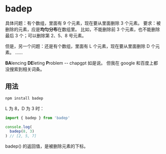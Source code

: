 # badep
具体问题：有个数组，里面有 9 个元素，现在要从里面删除 3 个元素。
要求：被删除的元素，应是**均匀分布**在数组里。
比如，不能删除前 3 个元素，也不能删除最后 3 个；可以删除第 2、5、8 号元素。

但是，另一个问题：还是有个数组，里面有 L 个元素，现在要从里面删除 D 个元素。
……

**BA**lencing **DE**leting **P**roblem -- chapgpt 如是说。
但我在 google 和百度上都没搜索到相关词条。

## 用法
``` bash
npm install badep
```

L 为 8，D 为 3 时：
``` js
import { badep } from 'badep'

console.log(
  badep(8, 3)
) // [2, 5, 7]
```
badep() 的返回值，是被删除元素的下标。

